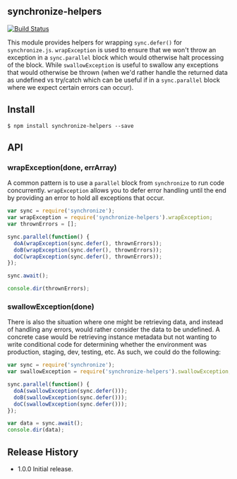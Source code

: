 ## synchronize-helpers

[![Build Status](https://travis-ci.org/mixmaxhq/synchronize-helpers.svg?branch=master)](https://travis-ci.org/mixmaxhq/synchronize-helpers)

This module provides helpers for wrapping `sync.defer()` for `synchronize.js`.
`wrapException` is used to ensure that we won't throw an exception in a
`sync.parallel` block which would otherwise halt processing of the block.
While `swallowException` is useful to swallow any exceptions that would
otherwise be thrown (when we'd rather handle the returned data as undefined
vs try/catch which can be useful if in a `sync.parallel` block where we
expect certain errors can occur).

## Install
```
$ npm install synchronize-helpers --save
```

## API

### wrapException(done, errArray)

A common pattern is to use a `parallel` block from `synchronize` to run code
concurrently. `wrapException` allows you to defer error handling until the end
by providing an error to hold all exceptions that occur.

```js
var sync = require('synchronize');
var wrapException = require('synchronize-helpers').wrapException;
var thrownErrors = [];

sync.parallel(function() {
  doA(wrapException(sync.defer(), thrownErrors));
  doB(wrapException(sync.defer(), thrownErrors));
  doC(wrapException(sync.defer(), thrownErrors));
});

sync.await();

console.dir(thrownErrors);
```

### swallowException(done)

There is also the situation where one might be retrieving data, and instead of
handling any errors, would rather consider the data to be undefined. A concrete
case would be retrieving instance metadata but not wanting to write conditional
code for determining whether the environment was production, staging, dev,
testing, etc. As such, we could do the following:

```js
var sync = require('synchronize');
var swallowException = require('synchronize-helpers').swallowException;

sync.parallel(function() {
  doA(swallowException(sync.defer()));
  doB(swallowException(sync.defer()));
  doC(swallowException(sync.defer()));
});

var data = sync.await();
console.dir(data);
```

## Release History
* 1.0.0 Initial release.
